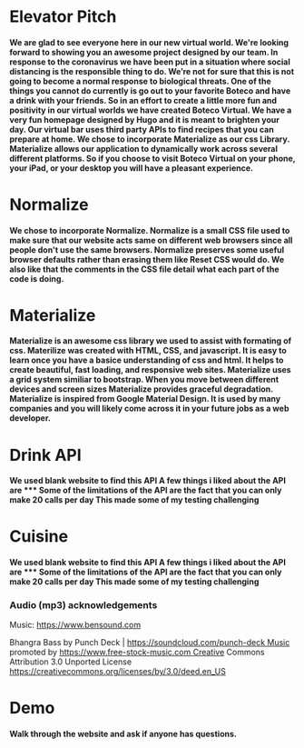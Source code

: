 # Elevator Pitch

#### We are glad to see everyone here in our new virtual world.  We're looking forward to showing you an awesome project designed by our team.  In response to the coronavirus we have been put in a situation where social distancing is the responsible thing to do. We’re not for sure that this is not going to become a normal response to biological threats.  One of the things you cannot do currently is go out to your favorite Boteco and have a drink with your friends.  So in an effort to create a little more fun and positivity in our virtual worlds we have created Boteco Virtual.  We have a very fun homepage designed by Hugo and it is meant to brighten your day. Our virtual bar uses third party APIs to find recipes that you can prepare at home.  We chose to incorporate Materialize as our css Library.  Materialize allows our application to dynamically work across several different platforms.  So if you choose to visit Boteco Virtual on your phone, your iPad, or your desktop you will have a pleasant experience.  

# Normalize

#### We chose to incorporate Normalize.  Normalize is a small CSS file used to make sure that our website acts same on different web browsers since all people don't use the same browsers.  Normalize preserves some useful browser defaults rather than erasing them like Reset CSS would do.  We also like that the comments in the CSS file detail what each part of the code is doing.  


# Materialize

#### Materialize is an awesome css library we used to assist with formating of css.  Materilize was created with HTML, CSS, and javascript.  It is easy to learn once you have a basice understanding of css and html.  It helps to create beautiful, fast loading, and responsive web sites. Materialize uses a grid system similiar to bootstrap.  When you move between different devices and screen sizes Materialize provides graceful degradation.  Materialize is inspired from Google Material Design.  It is used by many companies and you will likely come across it in your future jobs as a web developer.   

# Drink API
 
 #### We used blank website to find this API  A few things i liked about the API are ***  Some of the limitations of the API are the fact that you can only make 20 calls per day  This made some of my testing challenging  

# Cuisine

#### We used blank website to find this API  A few things i liked about the API are ***  Some of the limitations of the API are the fact that you can only make 20 calls per day  This made some of my testing challenging 

### Audio (mp3) acknowledgements 

Music: https://www.bensound.com

Bhangra Bass by Punch Deck | https://soundcloud.com/punch-deck Music promoted by https://www.free-stock-music.com Creative Commons Attribution 3.0 Unported License https://creativecommons.org/licenses/by/3.0/deed.en_US

# Demo 

#### Walk through the website and ask if anyone has questions.


